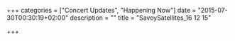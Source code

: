 +++
categories = ["Concert Updates", "Happening Now"]
date = "2015-07-30T00:30:19+02:00"
description = ""
title = "SavoySatellites_16 12 15"

+++

